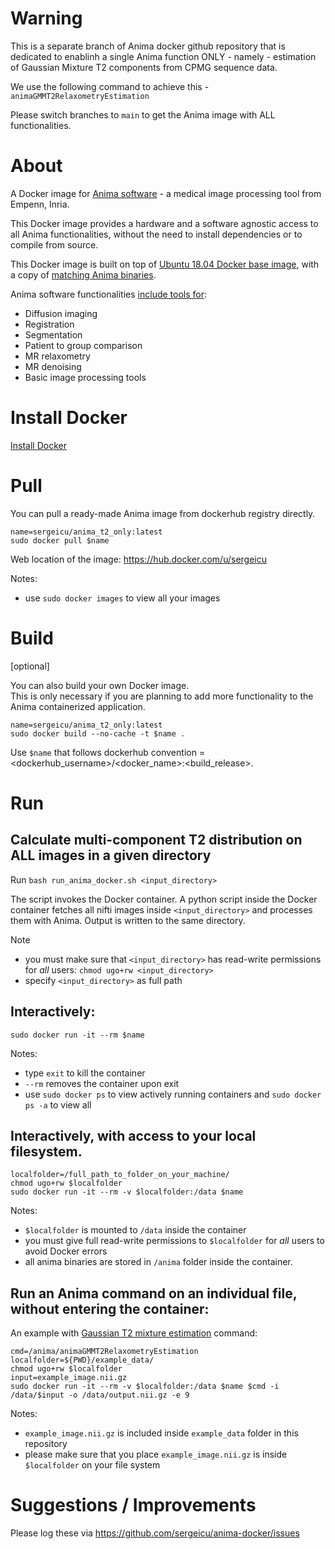 # Warning 

This is a separate branch of Anima docker github repository that is dedicated to enablinh a single Anima function ONLY - namely - estimation of Gaussian Mixture T2 components from CPMG sequence data.  

We use the following command to achieve this - `animaGMMT2RelaxometryEstimation` 

Please switch branches to `main` to get the Anima image with ALL functionalities. 

# About 

A Docker image for [Anima software](https://github.com/Inria-Visages/Anima-Public) - a medical image processing tool from Empenn, Inria. 

This Docker image provides a hardware and a software agnostic access to all Anima functionalities, without the need to install dependencies or to compile from source. 

This Docker image is built on top of [Ubuntu 18.04 Docker base image](https://hub.docker.com/_/ubuntu), with a copy of [matching Anima binaries](https://github.com/Inria-Visages/Anima-Public/releases). 

Anima software functionalities [include tools for](https://anima.readthedocs.io/en/latest/):
- Diffusion imaging
- Registration
- Segmentation
- Patient to group comparison
- MR relaxometry
- MR denoising
- Basic image processing tools
 
# Install Docker

[Install Docker](https://github.com/sergeicu/anima-docker/blob/main/install-docker.md) 

# Pull 

You can pull a ready-made Anima image from dockerhub registry directly. 

```
name=sergeicu/anima_t2_only:latest
sudo docker pull $name
```
Web location of the image: https://hub.docker.com/u/sergeicu

Notes: 
- use `sudo docker images` to view all your images 

# Build 

[optional]

You can also build your own Docker image.   
This is only necessary if you are planning to add more functionality to the Anima containerized application. 

```
name=sergeicu/anima_t2_only:latest   
sudo docker build --no-cache -t $name .
```

Use `$name` that follows dockerhub convention = <dockerhub_username>/<docker_name>:<build_release>. 


# Run 

## Calculate multi-component T2 distribution on ALL images in a given directory 

Run 
`bash run_anima_docker.sh <input_directory>` 

The script invokes the Docker container. A python script inside the Docker container fetches all nifti images inside `<input_directory>` and processes them with Anima. Output is written to the same directory. 

Note 
- you must make sure that `<input_directory>` has read-write permissions for _all_ users: `chmod ugo+rw <input_directory>` 
- specify `<input_directory>` as full path

## Interactively:   
`sudo docker run -it --rm $name`   

Notes: 
- type `exit` to kill the container 
- `--rm` removes the container upon exit 
- use `sudo docker ps` to view actively running containers and `sudo docker ps -a` to view all 

## Interactively, with access to your local filesystem. 

```
localfolder=/full_path_to_folder_on_your_machine/
chmod ugo+rw $localfolder 
sudo docker run -it --rm -v $localfolder:/data $name
```

Notes: 
- `$localfolder` is mounted to `/data` inside the container 
- you must give full read-write permissions to `$localfolder` for _all_ users to avoid Docker errors
- all anima binaries are stored in `/anima` folder inside the container. 


## Run an Anima command on an individual file, without entering the container: 

An example with [Gaussian T2 mixture estimation](https://anima.readthedocs.io/en/latest/relaxometry.html) command:

```
cmd=/anima/animaGMMT2RelaxometryEstimation
localfolder=${PWD}/example_data/
chmod ugo+rw $localfolder
input=example_image.nii.gz 
sudo docker run -it --rm -v $localfolder:/data $name $cmd -i /data/$input -o /data/output.nii.gz -e 9 
```

Notes: 
- `example_image.nii.gz` is included inside `example_data` folder in this repository 
- please make sure that you place `example_image.nii.gz` is inside `$localfolder` on your file system 


# Suggestions / Improvements

Please log these via https://github.com/sergeicu/anima-docker/issues

